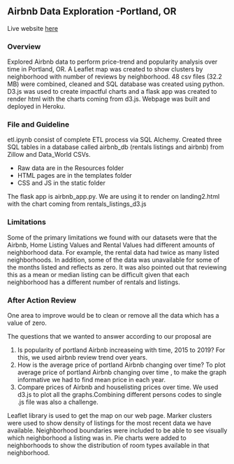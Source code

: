 ## Airbnb Data Exploration -Portland, OR
Live website [here](https://bootcampe-project2.herokuapp.com/)

### Overview
Explored Airbnb data to perform price-trend and popularity analysis over time in Portland, OR. A Leaflet map was created to show clusters by neighborhood with number of reviews by neighborhood. 48 csv files (32.2 MB) were combined, cleaned and SQL database was created using python. D3.js was used to create impactful charts and a flask app was created to render html with the charts coming from d3.js. Webpage was built and deployed in Heroku. 

### File and Guideline
etl.ipynb consist of complete ETL process via SQL Alchemy. Created three SQL tables in a database called airbnb_db (rentals listings and airbnb) from Zillow and Data_World CSVs. 

- Raw data are in the Resources folder
- HTML pages are in the templates folder
- CSS and JS in the static folder

The flask app is airbnb_app.py. We are using it to render on landing2.html with the chart coming from rentals_listings_d3.js

### Limitations
Some of the primary limitations we found with our datasets were that the Airbnb, Home Listing Values and Rental Values had different amounts of neighborhood data. For example, the rental data had twice as many listed neighborhoods. In addition, some of the data was unavailable for some of the months listed and reflects as zero. It was also pointed out that reviewing this as a mean or median listing can be difficult given that each neighborhood has a different number of rentals and listings.

### After Action Review
One area to improve would be to clean or remove all the data which has a value of zero. 

The questions that we wanted to answer according to our proposal are
1. Is popularity of portland Airbnb increaseing with time, 2015 to 2019? 
For this, we used airbnb review trend over years. 
2. How is the average price of portland Airbnb changing over time?
To plot average price of portland Airbnb changing over time , to make the graph informative we had to find mean price in each year.
3. Compare prices of Airbnb and houselisting prices over time.
We used d3.js to plot all the graphs.Combining different persons codes to single .js file was also a challenge. 

Leaflet library is used to get the map on our web page.  Marker clusters were used to show density of listings for the most recent data we have available.  Neighborhood boundaries were included to be able to see visually which neighborhood a listing was in.  Pie charts were added to neighborhoods to show the distribution of room types available in that neighborhood.
